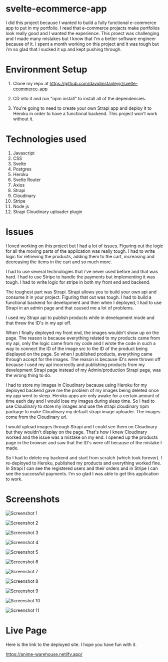 # svelte-ecommerce-app

I did this project because I wanted to build a fully functional e-commerce app to put in my portfolio. I read that e-commerce projects make portfolios look really good and I wanted the experience. This proect was challenging and I made many mistakes but I know that I'm a better software engineer because of it. I spent a month working on this project and it was tough but i'm so glad that I sucked it up and kept pushing through.
# Environment Setup
 
 1. Clone my repo at https://github.com/davidmstanleyjr/svelte-ecommerce-app

 2. CD into it and run "npm install" to install all of the dependencies.

 3. You're going to need to create your own Strapi app and deploy it to Heroku in order to have a functional backend. This project won't work without it.

 # Technologies used

 1. Javascript
 2. CSS
 3. Svelte 
 4. Postgres
 5. Heroku
 6. Svelte Router
 7. Axios
 8. Strapi 
 9. Cloudinary
 10. Stripe
 11. Node js
 12. Strapi Cloudinary uploader plugin

# Issues

I loved working on this project but I had a lot of issues. Figuring out the logic for all the moving parts of the application was really tough. I had to write logic for retrieving the products, adding them to the cart, increasing and decreasing the items in the cart and so much more. 

I had to use several technologies that i've never used before and that was hard. I had to use Stripe to handle the payments but implementing it was tough. I had to write logic for stripe in both my front end and backend. 

The toughest part was Strapi. Strapi allows you to build your own api and consume it in your project. Figuring that out was tough. I had to build a functional backend for development and then when I deployed, I had to use Strapi in an admin page and that caused me a lot of problems. 

I used my Strapi api to publish products while in development mode and that threw the ID's in my api off. 

When I finally deployed my front end, the images wouldn't show up on the page. The reason is because everything related to my products came from my api, only the logic came from my code and I wrote the code in such a way to connect the ID of the image src to the ID of the product being displayed on the page. So when I published products, everything came through accept for the images. The reason is because ID's were thrown off because I used my api incorrectly and publishing products from my development Strapi page instead of my Admin/production Strapi page, was the wrong thing to do. 

I had to store my images in Cloudinary because using Heroku for my deployed backend gave me the problem of my images being deleted once my app went to sleep. Heroku apps are only awake for a certain amount of time each day and I would lose my images during sleep time. So I had to use Cloudinary to store my images and use the strapi cloudinary npm package to make Cloudinary my default strapi image uploader. The images come from the Cloudinary url.

I would upload images through Strapi and I could see them on Cloudinary but they wouldn't display on the page. That's how I knew Cloudinary worked and the issue was a mistake on my end. I opened up the products page in the browser and saw that the ID's were off because of the mistake I made.

So I had to delete my backend and start from scratch (which took forever). I re-deployed to Heroku, published my products and everything worked fine. In Strapi I can see the registered users and their orders and in Stripe I can see the successful payments. I'm so glad I was able to get this application to work.

# Screenshots

![Screenshot 1](public/assets/images/snip1.PNG)

![Screenshot 2](public/assets/images/snip2.PNG)

![Screenshot 3](public/assets/images/snip3.PNG)

![Screenshot 4](public/assets/images/snip4.PNG)

![Screenshot 5](public/assets/images/snip5.PNG)

![Screenshot 6](public/assets/images/snip6.PNG)

![Screenshot 7](public/assets/images/snip7.PNG)

![Screenshot 8](public/assets/images/snip8.PNG)

![Screenshot 9](public/assets/images/snip9.PNG)

![Screenshot 10](public/assets/images/snip10.PNG)

![Screenshot 11](public/assets/images/snip11.PNG)

# Live Page 

Here is the link to the deployed site. I hope you have fun with it.

https://anime-warehouse.netlify.app/

